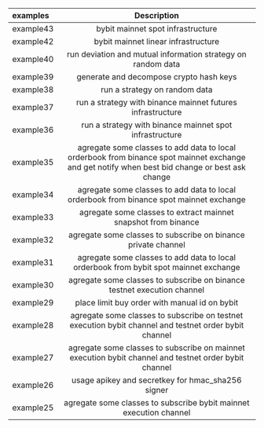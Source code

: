 | examples | Description |
|:-----------|:------------:|
| example43     |   bybit mainnet spot infrastructure     |
| example42     |   bybit mainnet linear infrastructure     |
| example40     |   run deviation and mutual information strategy on random data     |
| example39     |   generate and decompose crypto hash keys  |
| example38     |   run a strategy on random data |
| example37     |   run a strategy with binance mainnet futures infrastructure |
| example36     |   run a strategy with binance mainnet spot infrastructure |
| example35     |   agregate some classes to add data to local orderbook from binance spot mainnet exchange and get notify when best bid change or best ask change|
| example34     |   agregate some classes to add data to local orderbook from binance spot mainnet exchange     |
| example33     |   agregate some classes to extract mainnet snapshot from binance    |
| example32     |   agregate some classes to subscribe on binance private channel    |
| example31     |   agregate some classes to add data to local orderbook from bybit spot mainnet exchange     |
| example30     |   agregate some classes to subscribe on binance testnet execution channel   |
| example29     |   place limit buy order with manual id on bybit    |
| example28     |   agregate some classes to subscribe on testnet execution bybit channel and testnet order bybit channel   |
| example27     |   agregate some classes to subscribe on mainnet execution bybit channel and testnet order bybit channel   |
| example26     |   usage apikey and secretkey for hmac_sha256 signer   |
| example25     |   agregate some classes to subscribe bybit mainnet execution channel   |